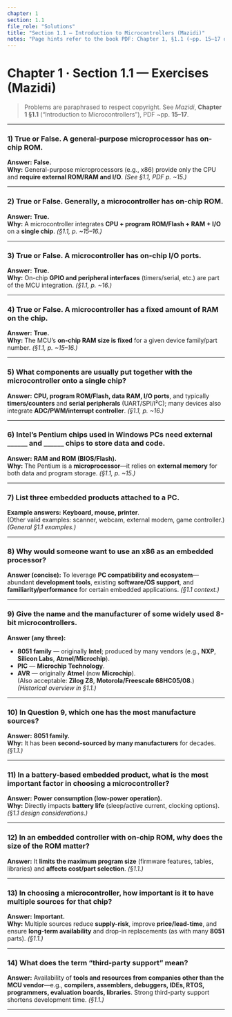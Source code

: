 ```yaml
---
chapter: 1
section: 1.1
file_role: "Solutions"
title: "Section 1.1 — Introduction to Microcontrollers (Mazidi)"
notes: "Page hints refer to the book PDF: Chapter 1, §1.1 (~pp. 15–17 of the PDF)."
---
```


# Chapter 1 · Section 1.1 — Exercises (Mazidi)

> Problems are paraphrased to respect copyright. See *Mazidi*, **Chapter 1 §1.1** (“Introduction to Microcontrollers”), PDF ~pp. **15–17**.

---

### 1) True or False. A general-purpose microprocessor has on-chip ROM.  
**Answer:** **False.**  
**Why:** General-purpose microprocessors (e.g., x86) provide only the CPU and **require external ROM/RAM and I/O**. *(See §1.1, PDF p. ~15.)*

---

### 2) True or False. Generally, a microcontroller has on-chip ROM.  
**Answer:** **True.**  
**Why:** A microcontroller integrates **CPU + program ROM/Flash + RAM + I/O** on a **single chip**. *(§1.1, p. ~15–16.)*

---

### 3) True or False. A microcontroller has on-chip I/O ports.  
**Answer:** **True.**  
**Why:** On-chip **GPIO and peripheral interfaces** (timers/serial, etc.) are part of the MCU integration. *(§1.1, p. ~16.)*

---

### 4) True or False. A microcontroller has a fixed amount of RAM on the chip.  
**Answer:** **True.**  
**Why:** The MCU’s **on-chip RAM size is fixed** for a given device family/part number. *(§1.1, p. ~15–16.)*

---

### 5) What components are usually put together with the microcontroller onto a single chip?  
**Answer:** **CPU, program ROM/Flash, data RAM, I/O ports**, and typically **timers/counters** and **serial peripherals** (UART/SPI/I²C); many devices also integrate **ADC/PWM/interrupt controller**. *(§1.1, p. ~16.)*

---

### 6) Intel’s Pentium chips used in Windows PCs need external ______ and ______ chips to store data and code.  
**Answer:** **RAM and ROM (BIOS/Flash).**  
**Why:** The Pentium is a **microprocessor**—it relies on **external memory** for both data and program storage. *(§1.1, p. ~15.)*

---

### 7) List three embedded products attached to a PC.  
**Example answers:** **Keyboard, mouse, printer**.  
(Other valid examples: scanner, webcam, external modem, game controller.) *(General §1.1 examples.)*

---

### 8) Why would someone want to use an x86 as an embedded processor?  
**Answer (concise):** To leverage **PC compatibility and ecosystem**—abundant **development tools**, existing **software/OS support**, and **familiarity/performance** for certain embedded applications. *(§1.1 context.)*

---

### 9) Give the name and the manufacturer of some widely used 8-bit microcontrollers.  
**Answer (any three):**  
- **8051 family** — originally **Intel**; produced by many vendors (e.g., **NXP**, **Silicon Labs**, **Atmel/Microchip**).  
- **PIC** — **Microchip Technology**.  
- **AVR** — originally **Atmel** (now **Microchip**).  
(Also acceptable: **Zilog Z8**, **Motorola/Freescale 68HC05/08**.) *(Historical overview in §1.1.)*

---

### 10) In Question 9, which one has the most manufacture sources?  
**Answer:** **8051 family.**  
**Why:** It has been **second-sourced by many manufacturers** for decades. *(§1.1.)*

---

### 11) In a battery-based embedded product, what is the most important factor in choosing a microcontroller?  
**Answer:** **Power consumption (low-power operation).**  
**Why:** Directly impacts **battery life** (sleep/active current, clocking options). *(§1.1 design considerations.)*

---

### 12) In an embedded controller with on-chip ROM, why does the size of the ROM matter?  
**Answer:** It **limits the maximum program size** (firmware features, tables, libraries) and **affects cost/part selection**. *(§1.1.)*

---

### 13) In choosing a microcontroller, how important is it to have multiple sources for that chip?  
**Answer:** **Important.**  
**Why:** Multiple sources reduce **supply-risk**, improve **price/lead-time**, and ensure **long-term availability** and drop-in replacements (as with many **8051** parts). *(§1.1.)*

---

### 14) What does the term “third-party support” mean?  
**Answer:** Availability of **tools and resources from companies other than the MCU vendor**—e.g., **compilers, assemblers, debuggers, IDEs, RTOS, programmers, evaluation boards, libraries**. Strong third-party support shortens development time. *(§1.1.)*

---
